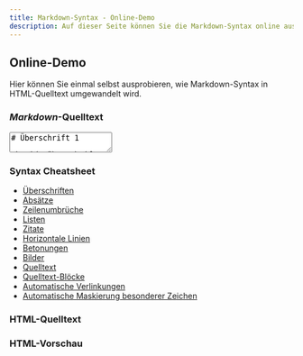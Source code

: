 ```yaml
---
title: Markdown-Syntax - Online-Demo
description: Auf dieser Seite können Sie die Markdown-Syntax online ausprobieren
---
```


## Online-Demo

Hier können Sie einmal selbst ausprobieren, wie Markdown-Syntax in HTML-Quelltext umgewandelt wird.

<div class="row">
	<div class="col-xxs-12 col-xs-12 col-s-9 col-m-9 col-l-9">
<h3><em>Markdown</em>-Quelltext</h3>

<form>
  <textarea id="online-demo-input" onchange="onlineDemoConvert(this.value)" oninput="onlineDemoConvert(this.value)">
# Überschrift 1

## Überschrift 2

### Überschrift 3

Ein Absatz.

[Ein Link](http://markdown-syntax.de)

* eine Liste
* eine Liste
* eine Liste
  </textarea>
</form>
	</div>
	<div class="col-xxs-12 col-xs-12 col-s-3 col-m-3 col-l-3" id="online-demo-cheatsheet">
<h3>Syntax Cheatsheet</h3>

<ul class="no-bullets">
<li><a href="http://markdown-syntax.de/Syntax/Ueberschriften/?Modal" data-modal-title="Überschriften">Überschriften</a></li>
<li><a href="http://markdown-syntax.de/Syntax/Absaetze/?Modal" data-modal-title="Absätze">Absätze</a></li>
<li><a href="http://markdown-syntax.de/Syntax/Zeilenumbrueche/?Modal" data-modal-title="Zeilenumbrüche">Zeilenumbrüche</a></li>
<li><a href="http://markdown-syntax.de/Syntax/Listen/?Modal" data-modal-title="Listen">Listen</a></li>
<li><a href="http://markdown-syntax.de/Syntax/Zitate/?Modal" data-modal-title="Zitate">Zitate</a></li>
<li><a href="http://markdown-syntax.de/Syntax/Horizontale-Linien/?Modal" data-modal-title="Horizontale Linien">Horizontale Linien</a></li>
<li><a href="http://markdown-syntax.de/Syntax/Betonungen/?Modal" data-modal-title="Betonungen">Betonungen</a></li>
<li><a href="http://markdown-syntax.de/Syntax/Bilder/?Modal" data-modal-title="Bilder">Bilder</a></li>
<li><a href="http://markdown-syntax.de/Syntax/Quelltext/?Modal" data-modal-title="Quelltext">Quelltext</a></li>
<li><a href="http://markdown-syntax.de/Syntax/Quelltext-Bloecke/?Modal" data-modal-title="Quelltext-Blöcke">Quelltext-Blöcke</a></li>
<li><a href="http://markdown-syntax.de/Syntax/Automatische-Verlinkungen/?Modal" data-modal-title="Automatische Verlinkungen">Automatische Verlinkungen</a></li>
<li><a href="http://markdown-syntax.de/Syntax/Automatische-Maskierung-besonderer-Zeichen/?Modal" data-modal-title="Automatische Maskierung besonderer Zeichen">Automatische Maskierung besonderer Zeichen</a></li>
</ul>
	</div>
</div>

<h3>HTML-Quelltext</h3>
<div id="online-demo-html-code"></div>

<h3>HTML-Vorschau</h3>
<div id="online-demo-output"></div>

<script type="text/javascript">onlineDemoConvert(document.getElementById('online-demo-input').value);</script>
